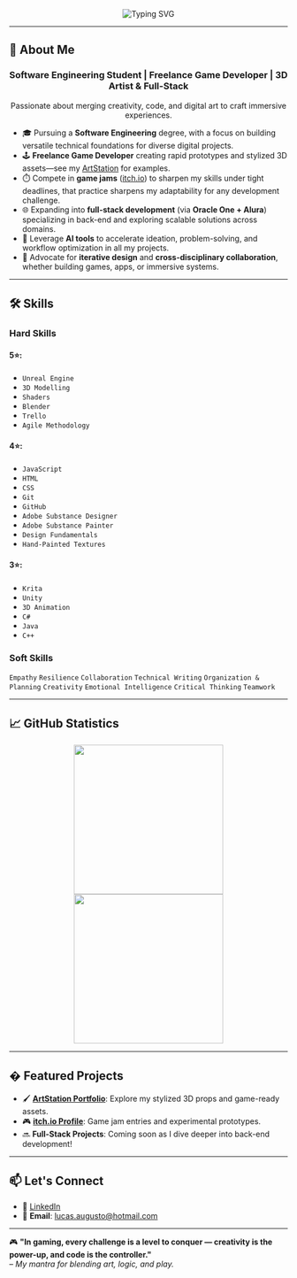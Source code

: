 <div align="center">
  <img src="https://readme-typing-svg.demolab.com?font=Fira+Code&weight=700&size=24&duration=3000&pause=1000&center=true&width=435&lines=Hi!+I'm+Lucas+Silva!;Welcome+to+my+GitHub+profile!" alt="Typing SVG" />
</div>

---

## 📢 About Me

<div align="center">
    <h3><strong>Software Engineering Student | Freelance Game Developer | 3D Artist & Full-Stack </strong></h3>
    <p>Passionate about merging creativity, code, and digital art to craft immersive experiences.</p>
    <p></p>
</div>

- 🎓 Pursuing a **Software Engineering** degree, with a focus on building versatile technical foundations for diverse digital projects.  
- 🕹️ **Freelance Game Developer** creating rapid prototypes and stylized 3D assets—see my [ArtStation](https://www.artstation.com/lucasaugust) for examples.  
- ⏱️ Compete in **game jams** ([itch.io](https://nibirutta.itch.io/)) to sharpen my skills under tight deadlines, that practice sharpens my adaptability for any development challenge.  
- 🌐 Expanding into **full-stack development** (via **Oracle One + Alura**) specializing in back-end and exploring scalable solutions across domains.  
- 🤖 Leverage **AI tools** to accelerate ideation, problem-solving, and workflow optimization in all my projects.  
- 🔄 Advocate for **iterative design** and **cross-disciplinary collaboration**, whether building games, apps, or immersive systems.  

---

## 🛠️ Skills  

### **Hard Skills**  
#### 5⭐:  
- `Unreal Engine` 
- `3D Modelling`
- `Shaders`
- `Blender`
- `Trello`
- `Agile Methodology`  
#### 4⭐:
- `JavaScript`
- `HTML`
- `CSS`  
- `Git`
- `GitHub`
- `Adobe Substance Designer`
- `Adobe Substance Painter`
- `Design Fundamentals`
- `Hand-Painted Textures`  
#### 3⭐:  
- `Krita`
- `Unity`
- `3D Animation`
- `C#`
- `Java`
- `C++`

### **Soft Skills**  
`Empathy` `Resilience` `Collaboration` `Technical Writing` `Organization & Planning` `Creativity` `Emotional Intelligence` `Critical Thinking` `Teamwork`  

---

<div>
    <h2>📈 GitHub Statistics</h2>
    <div align="center">
      <img height="270" src="https://github-readme-stats.vercel.app/api?username=nibirutta&theme=dark"/>
      <img height="270" src="https://github-readme-stats.vercel.app/api/top-langs/?username=nibirutta&layout=donut-vertical&theme=dark"/>
    </div>
</div>

---

## � Featured Projects

- 🖌️ **[ArtStation Portfolio](https://www.artstation.com/lucasaugust)**: Explore my stylized 3D props and game-ready assets.
- 🎮 **[itch.io Profile](https://nibirutta.itch.io/)**: Game jam entries and experimental prototypes.
- 🔜 **Full-Stack Projects**: Coming soon as I dive deeper into back-end development!

---

## 📫 Let's Connect

- 💼 [LinkedIn](https://linkedin.com/in/yourprofile)
- 📧 **Email**: lucas.augusto@hotmail.com

---

🎮 **"In gaming, every challenge is a level to conquer — creativity is the power-up, and code is the controller."**  
*– My mantra for blending art, logic, and play.*
